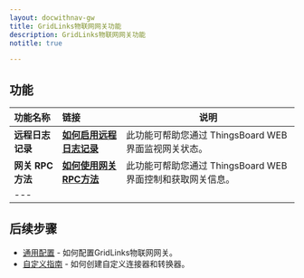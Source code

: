 ```yaml
---
layout: docwithnav-gw
title: GridLinks物联网网关功能
description: GridLinks物联网网关功能
notitle: true

---
```


## 功能

| **功能名称**        | **链接**            | **说明**                                                                             |
|:-|:-|-
| **远程日志记录**      | **[如何启用远程日志记录](/docs/iot-gateway/guides/how-to-enable-remote-logging/)**               | 此功能可帮助您通过 ThingsBoard WEB 界面监视网关状态。                                                             |
| **网关 RPC 方法** | **[如何使用网关RPC方法](/docs/iot-gateway/guides/how-to-use-gateway-rpc-methods/)**     | 此功能可帮助您通过 ThingsBoard WEB 界面控制和获取网关信息。                                                                   |
|---

## 后续步骤

 - [通用配置](/docs/iot-gateway/configuration/) - 如何配置GridLinks物联网网关。
 - [自定义指南](/docs/iot-gateway/custom/) - 如何创建自定义连接器和转换器。